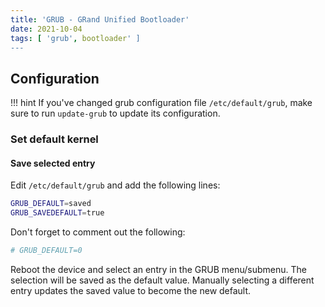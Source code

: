 ```yaml
---
title: 'GRUB - GRand Unified Bootloader'
date: 2021-10-04
tags: [ 'grub', bootloader' ]
---
```


## Configuration

!!! hint
    If you've changed grub configuration file `/etc/default/grub`, make sure to
    run `update-grub` to update its configuration.

### Set default kernel

#### Save selected entry

Edit `/etc/default/grub` and add the following lines:

```bash
GRUB_DEFAULT=saved
GRUB_SAVEDEFAULT=true
```
Don't forget to comment out the following:

```bash
# GRUB_DEFAULT=0
```

Reboot the device and select an entry in the GRUB menu/submenu. The selection
will be saved as the default value.
Manually selecting a different entry updates the saved value to become the new
default.
